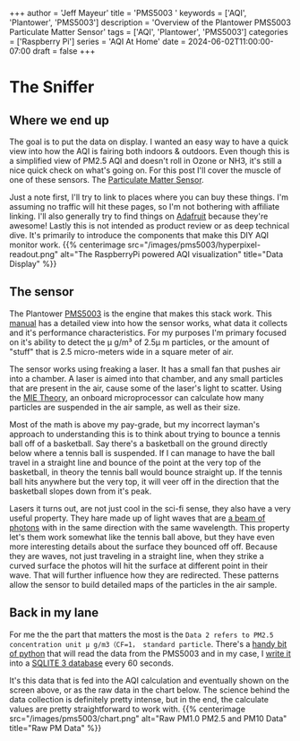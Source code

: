 +++
author = 'Jeff Mayeur'
title = 'PMS5003 '
keywords = ['AQI', 'Plantower', 'PMS5003']
description = 'Overview of the Plantower PMS5003 Particulate Matter Sensor'
tags = ['AQI', 'Plantower', 'PMS5003']
categories = ['Raspberry Pi']
series = 'AQI At Home'
date = 2024-06-02T11:00:00-07:00
draft = false
+++
# The Sniffer

## Where we end up
The goal is to put the data on display. I wanted an easy way to have a quick view into how the AQI is fairing both indoors & outdoors. Even though this is a simplified view of PM2.5 AQI and doesn't roll in Ozone or NH3, it's still a nice quick check on what's going on. For this post I'll cover the muscle of one of these sensors. The [Particulate Matter Sensor](https://blog.attuneiot.com/particulate-matter-sensors). 

Just a note first, I'll try to link to places where you can buy these things. I'm assuming no traffic will hit these pages, so I'm not bothering with affiliate linking. I'll also generally try to find things on [Adafruit](https://www.adafruit.com) because they're awesome! Lastly this is not intended as product review or as deep technical dive. It's primarily to introduce the components that make this DIY AQI monitor work.
{{% centerimage src="/images/pms5003/hyperpixel-readout.png" alt="The RaspberryPi powered AQI visualization" title="Data Display" %}}

## The sensor
The Plantower [PMS5003](https://www.adafruit.com/product/3686) is the engine that makes this stack work. This [manual](https://www.aqmd.gov/docs/default-source/aq-spec/resources-page/plantower-pms5003-manual_v2-3.pdf) has a detailed view into how the sensor works, what data it collects and it's performance characteristics. For my purposes I'm primary focused on it's ability to detect the μ g/m³ of 2.5μ m particles, or the amount of "stuff" that is 2.5 micro-meters wide in a square meter of air.

The sensor works using freaking a laser. It has a small fan that pushes air into a chamber. A laser is aimed into that chamber, and any small particles that are present in the air, cause some of the laser's light to scatter. Using the [MIE Theory](https://en.wikipedia.org/wiki/Mie_scattering), an onboard microprocessor can calculate how many particles are suspended in the air sample, as well as their size.

Most of the math is above my pay-grade, but my incorrect layman's approach to understanding this is to think about trying to bounce a tennis ball off of a basketball. Say there's a basketball on the ground directly below where a tennis ball is suspended. If I can manage to have the ball travel in a straight line and bounce of the point at the very top of the basketball, in theory the tennis ball would bounce straight up. If the tennis ball hits anywhere but the very top, it will veer off in the direction that the basketball slopes down from it's peak.

Lasers it turns out, are not just cool in the sci-fi sense, they also have a very useful property. They hare made up of light waves that are [a beam of photons](https://lasers.llnl.gov/education/how-lasers-work#:~:text=In%20a%20laser%20beam%2C%20the,like%20glass%2C%20or%20a%20gas.) with in the same direction with the same wavelength. This property let's them work somewhat like the tennis ball above, but they have even more interesting details about the surface they bounced off off. Because they are waves, not just traveling in a straight line, when they strike a curved surface the photos will hit the surface at different point in their wave. That will further influence how they are redirected. These patterns allow the sensor to build detailed maps of the particles in the air sample.

## Back in my lane
For me the the part that matters the most is the `Data 2 refers to PM2.5 concentration unit μ g/m3（CF=1， standard particle`. There's a [handy bit of python](https://github.com/pimoroni/pms5003-python/blob/main/pms5003/__init__.py#L36) that will read the data from the PMS5003 and in my case, I [write it](https://github.com/jmayeur/outdoor-aqi/blob/main/enviroservice.py#L42) into a [SQLITE 3 database](https://sqlite.org) every 60 seconds. 

It's this data that is fed into the AQI calculation and eventually shown on the screen above, or as the raw data in the chart below. The science behind the data collection is definitely pretty intense, but in the end, the calculate values are pretty straightforward to work with.
{{% centerimage src="/images/pms5003/chart.png" alt="Raw PM1.0 PM2.5 and PM10 Data" title="Raw PM Data" %}}
